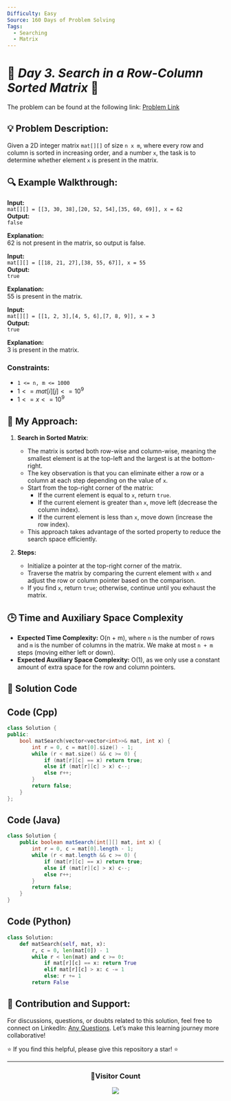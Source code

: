 ```yaml
---
Difficulty: Easy
Source: 160 Days of Problem Solving
Tags:
  - Searching
  - Matrix
---
```


# 🚀 _Day 3. Search in a Row-Column Sorted Matrix_ 🧠

The problem can be found at the following link: [Problem Link](https://www.geeksforgeeks.org/batch/gfg-160-problems/track/matrix-gfg-160/problem/search-in-a-matrix17201720)

## 💡 **Problem Description:**

Given a 2D integer matrix `mat[][]` of size `n x m`, where every row and column is sorted in increasing order, and a number `x`, the task is to determine whether element `x` is present in the matrix.

## 🔍 **Example Walkthrough:**

**Input:**  
`mat[][] = [[3, 30, 38],[20, 52, 54],[35, 60, 69]], x = 62`  
**Output:**  
`false`

**Explanation:**  
62 is not present in the matrix, so output is false.

**Input:**  
`mat[][] = [[18, 21, 27],[38, 55, 67]], x = 55`  
**Output:**  
`true`

**Explanation:**  
55 is present in the matrix.

**Input:**  
`mat[][] = [[1, 2, 3],[4, 5, 6],[7, 8, 9]], x = 3`  
**Output:**  
`true`

**Explanation:**  
3 is present in the matrix.

### Constraints:

- `1 <= n, m <= 1000`
- $`1 <= mat[i][j] <= 10^9`$
- $`1<= x <= 10^9`$

## 🎯 **My Approach:**

1. **Search in Sorted Matrix**:

   - The matrix is sorted both row-wise and column-wise, meaning the smallest element is at the top-left and the largest is at the bottom-right.
   - The key observation is that you can eliminate either a row or a column at each step depending on the value of `x`.
   - Start from the top-right corner of the matrix:
     - If the current element is equal to `x`, return `true`.
     - If the current element is greater than `x`, move left (decrease the column index).
     - If the current element is less than `x`, move down (increase the row index).
   - This approach takes advantage of the sorted property to reduce the search space efficiently.

2. **Steps:**
   - Initialize a pointer at the top-right corner of the matrix.
   - Traverse the matrix by comparing the current element with `x` and adjust the row or column pointer based on the comparison.
   - If you find `x`, return `true`; otherwise, continue until you exhaust the matrix.

## 🕒 **Time and Auxiliary Space Complexity**

- **Expected Time Complexity:** O(n + m), where `n` is the number of rows and `m` is the number of columns in the matrix. We make at most `n + m` steps (moving either left or down).
- **Expected Auxiliary Space Complexity:** O(1), as we only use a constant amount of extra space for the row and column pointers.

## 📝 **Solution Code**

## Code (Cpp)

```cpp
class Solution {
public:
    bool matSearch(vector<vector<int>>& mat, int x) {
        int r = 0, c = mat[0].size() - 1;
        while (r < mat.size() && c >= 0) {
            if (mat[r][c] == x) return true;
            else if (mat[r][c] > x) c--;
            else r++;
        }
        return false;
    }
};
```

## Code (Java)

```java
class Solution {
    public boolean matSearch(int[][] mat, int x) {
        int r = 0, c = mat[0].length - 1;
        while (r < mat.length && c >= 0) {
            if (mat[r][c] == x) return true;
            else if (mat[r][c] > x) c--;
            else r++;
        }
        return false;
    }
}
```

## Code (Python)

```python
class Solution:
    def matSearch(self, mat, x):
        r, c = 0, len(mat[0]) - 1
        while r < len(mat) and c >= 0:
            if mat[r][c] == x: return True
            elif mat[r][c] > x: c -= 1
            else: r += 1
        return False
```

## 🎯 **Contribution and Support:**

For discussions, questions, or doubts related to this solution, feel free to connect on LinkedIn: [Any Questions](https://www.linkedin.com/in/patel-hetkumar-sandipbhai-8b110525a/). Let’s make this learning journey more collaborative!

⭐ If you find this helpful, please give this repository a star! ⭐

---

<div align="center">
  <h3><b>📍Visitor Count</b></h3>
</div>

<p align="center">
  <img src="https://visitor-badge.laobi.icu/badge?page_id=Hunterdii.GeeksforGeeks-POTD" />
</p>
